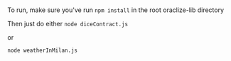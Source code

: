 #####

To run, make sure you've run `npm install` in the root oraclize-lib directory

Then just do either `node diceContract.js`

or 

`node weatherInMilan.js`